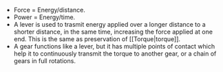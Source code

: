 - Force = Energy/distance.
- Power = Energy/time.
- A lever is used to trasmit energy applied over a longer distance to a shorter distance, in the same time, increasing the force applied at one end. This is the same as preservation of [[Torque|torque]].
- A gear functions like a lever, but it has multiple points of contact which help it to continuously transmit the torque to another gear, or a chain of gears in full rotations.